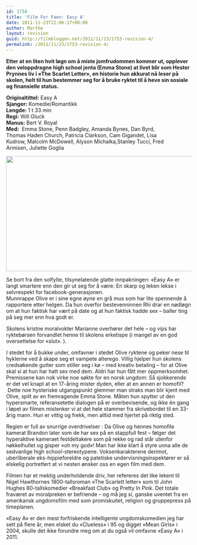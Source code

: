 ```yaml
---
id: 1758
title: 'Film For Faen: Easy A'
date: 2011-11-23T22:06:17+00:00
author: Marthe
layout: revision
guid: http://filmbloggen.net/2011/11/23/1753-revision-4/
permalink: /2011/11/23/1753-revision-4/
---
```

**Etter at en liten hvit løgn om å miste jomfrudommen kommer ut, opplever den veloppdragne high school jenta (Emma Stone) at livet blir som Hester Prynnes liv i &laquo;The Scarlet Letter&raquo;, en historie hun akkurat nå leser på skolen, helt til hun bestemmer seg for å bruke ryktet til å heve sin sosiale og finansielle status.**

**Originaltittel:** Easy A  
**Sjanger:** Komedie/Romantikk  
**Lengde:** 1 t 33 min  
**Regi:** Will Gluck  
**Manus:** Bert V. Royal  
**Med:**  Emma Stone, Penn Badgley, Amanda Bynes, Dan Byrd, Thomas Haden Church, Patricia Clarkson, Cam Gigandet, Lisa Kudrow, Malcolm McDowell, Alyson Michalka,Stanley Tucci, Fred Armisen, Juliette Goglia

<a href="http://filmbloggen.net/2011/11/23/film-for-faen-easy-a/easya-1293279011/" rel="attachment wp-att-1754"><img class="alignnone size-full wp-image-1754" src="http://filmbloggen.net/wp-content/uploads//2011/11/easya-1293279011.jpg" alt="" width="529" height="313" /></a>

Se bort fra den solfylte, tilsynelatende glatte innpakningen: «Easy A» er langt smartere enn den gir ut seg for å være: En skarp og leken lekse i selvrespekt for facebook-generasjonen.  
Munnrappe Olive er i sine egne øyne en grå mus som har lite spennende å rapportere etter helgen. Da hun overfor bestevenninnen Rhi drar en nødløgn om at hun faktisk har vært på date og at hun faktisk hadde sex &#8211; baller ting på seg mer enn hva godt er.

Skolens kristne moralvokter Marianne overhører det hele &#8211; og vips har ryktebørsen forvandlet henne til skolens erketispe (i mangel av en god oversettelse for &laquo;slut&raquo;. ).

I stedet for å bukke under, omfavner i stedet Olive ryktene og peker nese til hyklerne ved å skape seg et vampete alterego. Villig hjelper hun skolens credsøkende gutter som stiller seg i kø &#8211; med kreativ betaling &#8211; for at Olive skal si at hun har hatt sex med dem. Aldri har hun fått mer oppmerksomhet.  
Premissene kan nok virke noe søkte for en norsk ungdom: Så sjokkerende er det vel knapt at en 17-åring mister dyden, eller at en annen er homofil?  Dette noe hysteriske utgangspunkt glemmer man straks man blir kjent med Olive, spilt av en fremragende Emma Stone. Måten hun spytter ut den hypersmarte, referansetette dialogen på er overbevisende, og ikke én gang i løpet av filmen mistenker vi at det hele stammer fra skrivebordet til en 33-årig mann. Hun er vittig og frekk, men alltid med hjertet på riktig sted.

Regien er full av snurrige overdrivelser : Da Olive og hennes homofile kamerat Brandon later som de har sex på en stappfull fest &#8211; følger det hyperaktive kameraet festdeltakere som på rekke og rad står utenfor nøkkelhullet og gisper «oh my god»! Man har ikke klart å styre unna alle de sedvanlige high school-stereotypene. Voksenkarakterene derimot, uberliberale eks-hippieforeldre og patetiske undervisningsinspektører er så elskelig portrettert at vi nesten ønsker oss en egen film med dem.

Filmen har et mektig underholdende driv, her refereres det like lekent til Nigel Hawthornes 1800-tallsroman «The Scarlett letter» som til John Hughes 80-tallskomedier «Breakfast Club» og Pretty In Pink. Det totale fraværet av moralpreken er befriende &#8211; og må jeg si, ganske uventet fra en amerikansk ungdomsfilm med som promiskuitet, religion og gruppepress på timeplanen.

«Easy A» er den mest forfriskende intelligente ungdomskomedien jeg har sett på flere år, men elsket du «Clueless» i 95 og digget «Mean Girls» i 2004, skulle det ikke forundre meg om at du også vil omfavne «Easy A» i 2011.